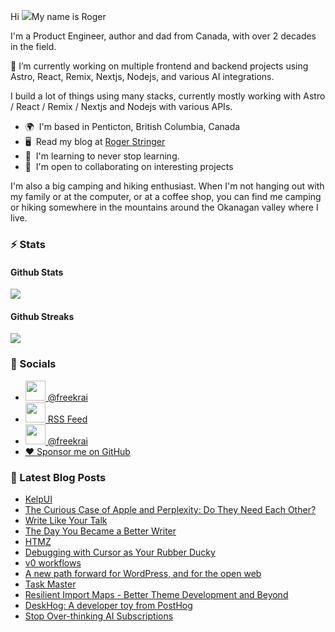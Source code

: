 Hi ![](https://user-images.githubusercontent.com/18350557/176309783-0785949b-9127-417c-8b55-ab5a4333674e.gif)My name is Roger 

I'm a Product Engineer, author and dad from Canada, with over 2 decades in the field.

🔭 I’m currently working on multiple frontend and backend projects using Astro, React, Remix, Nextjs, Nodejs, and various AI integrations. 

I build a lot of things using many stacks, currently mostly working with Astro / React / Remix / Nextjs and Nodejs with various APIs.  

* 🌍  I'm based in Penticton, British Columbia, Canada 
* 🖥️  Read my blog at [Roger Stringer](https://rogerstringer.com)
* 🧠  I'm learning to never stop learning. 
* 🤝  I'm open to collaborating on interesting projects

I'm also a big camping and hiking enthusiast. When I'm not hanging out with my family or at the computer, or at a coffee shop, you can find me camping or hiking somewhere in the mountains around the Okanagan valley where I live.

### :zap: Stats

#### Github Stats
  
![](https://github-readme-stats-knowmad.vercel.app/api?username=freekrai&show_icons=true&count_private=true)
  
#### Github Streaks 
  
![](https://github-readme-streak-stats.herokuapp.com/?user=freekrai)

### :card_index: Socials  

- <a href="https://www.github.com/freekrai" target="_blank" rel="noreferrer"><img src="https://raw.githubusercontent.com/danielcranney/readme-generator/main/public/icons/socials/github.svg" width="32" height="32" /> @freekrai</a>
- <a href="https://rogerstringer.com/rss.xml" target="_blank" rel="noreferrer"><img src="https://raw.githubusercontent.com/danielcranney/readme-generator/main/public/icons/socials/rss.svg" width="32" height="32" /> RSS Feed</a>
- <a href="https://x/freekrai" target="_blank" rel="noreferrer"><img src="https://raw.githubusercontent.com/danielcranney/readme-generator/main/public/icons/socials/twitter.svg" width="32" height="32" /> @freekrai</a>
- <a href="https://github.com/sponsors/freekrai"> ❤️ Sponsor me on GitHub</a>

### :newspaper: Latest Blog Posts

<!-- BLOG-POST-LIST:START -->
- [KelpUI](https://rogerstringer.com/bookmarks/kelpui)
- [The Curious Case of Apple and Perplexity: Do They Need Each Other?](https://rogerstringer.com/blog/the-curious-case-of-apple-and-perplexity)
- [Write Like Your Talk](https://rogerstringer.com/bookmarks/write-like-your-talk)
- [The Day You Became a Better Writer](https://rogerstringer.com/bookmarks/the-day-you-became-a-better-writer)
- [HTMZ](https://rogerstringer.com/bookmarks/htmz)
- [Debugging with Cursor as Your Rubber Ducky](https://rogerstringer.com/bookmarks/debugging-with-cursor-as-your-rubber-ducky)
- [v0 workflows](https://rogerstringer.com/bookmarks/v0-workflows)
- [A new path forward for WordPress, and for the open web](https://rogerstringer.com/blog/a-new-path-forward-for-wordpress-and-for-the-open-web)
- [Task Master](https://rogerstringer.com/bookmarks/taskmaster)
- [Resilient Import Maps - Better Theme Development and Beyond](https://rogerstringer.com/bookmarks/resilient-import-maps)
- [DeskHog: A developer toy from PostHog](https://rogerstringer.com/bookmarks/desk-hog-a-developer-toy-from-post-hog)
- [Stop Over-thinking AI Subscriptions](https://rogerstringer.com/bookmarks/stop-over-thinking-ai-subscriptions)
<!-- BLOG-POST-LIST:END -->

<!--
#### Top Languages 
![](https://github-readme-stats-knowmad.vercel.app/api/top-langs/?username=freekrai&hide=null&count_private=true)
![wakatime stats](https://github-readme-stats-knowmad.vercel.app/api/wakatime?username=datamcfly)


Here are some ideas to get you started:

- 🔭 I’m currently working on ...
- 🌱 I’m currently learning ...
- 👯 I’m looking to collaborate on ...
- 🤔 I’m looking for help with ...
- 💬 Ask me about ...
- 📫 How to reach me: ...
- 😄 Pronouns: ...
- ⚡ Fun fact: ...
-->

